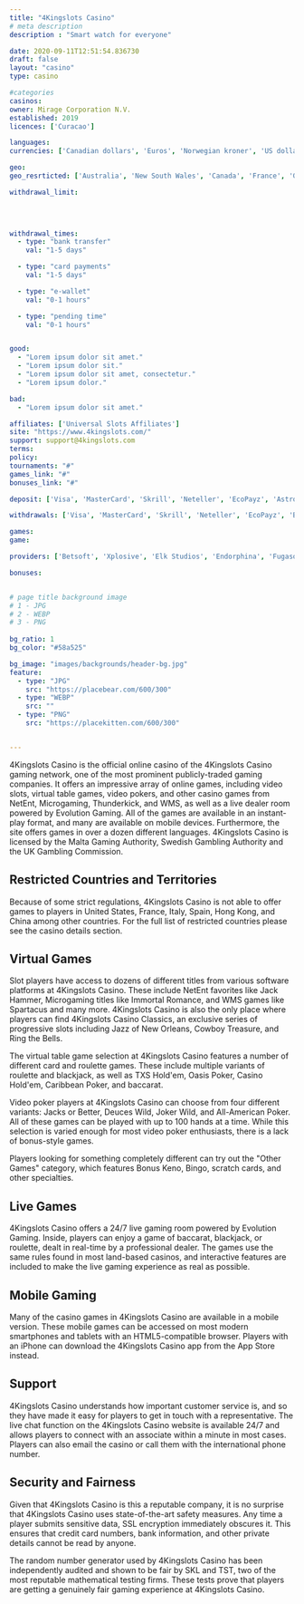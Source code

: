 ```yaml
---
title: "4Kingslots Casino"
# meta description
description : "Smart watch for everyone"

date: 2020-09-11T12:51:54.836730
draft: false
layout: "casino" 
type: casino

#categories
casinos: 
owner: Mirage Corporation N.V.
established: 2019
licences: ['Curacao']

languages: 
currencies: ['Canadian dollars', 'Euros', 'Norwegian kroner', 'US dollars']

geo: 
geo_resrticted: ['Australia', 'New South Wales', 'Canada', 'France', 'Germany', 'Schleswig-Holstein', 'Italy', 'Netherlands', 'Puerto Rico', 'Spain', 'Sweden', 'Switzerland', 'United Kingdom', 'United States', 'Alabama', 'Alaska', 'American Samoa', 'Arizona', 'Arkansas', 'California', 'Colorado', 'Connecticut', 'Delaware', 'District of Columbia', 'Florida', 'Georgia(US)', 'Guam', 'Hawaii', 'Idaho', 'Illinois', 'Indiana', 'Iowa', 'Kansas', 'Kentucky', 'Louisiana', 'Maine', 'Maryland', 'Massachusetts', 'Michigan', 'Minnesota', 'Mississippi', 'Missouri', 'Montana', 'Nebraska', 'Nevada', 'New Hampshire', 'New Jersey', 'New Mexico', 'New York', 'North Carolina', 'North Dakota', 'Northern Mariana Islands', 'Ohio', 'Oklahoma', 'Oregon', 'Pennsylvania', 'Rhode Island', 'South Carolina', 'South Dakota', 'Tennessee', 'Texas', 'U.S. Virgin Islands', 'Utah', 'Vermont', 'Virginia', 'Washington', 'West Virginia', 'Wisconsin', 'Wyoming']

withdrawal_limit:

  
  

withdrawal_times:
  - type: "bank transfer"
    val: "1-5 days"

  - type: "card payments"
    val: "1-5 days"

  - type: "e-wallet"
    val: "0-1 hours"

  - type: "pending time"
    val: "0-1 hours"


good:
  - "Lorem ipsum dolor sit amet."
  - "Lorem ipsum dolor sit."
  - "Lorem ipsum dolor sit amet, consectetur."
  - "Lorem ipsum dolor."

bad:
  - "Lorem ipsum dolor sit amet."

affiliates: ['Universal Slots Affiliates']
site: "https://www.4kingslots.com/"
support: support@4kingslots.com
terms:
policy:
tournaments: "#"
games_link: "#"
bonuses_link: "#"

deposit: ['Visa', 'MasterCard', 'Skrill', 'Neteller', 'EcoPayz', 'AstroPay Card', 'Paysafe Card', 'Neosurf', 'Bitcoin', 'Ethereum', 'Litecoin', 'instaDebit', 'iDebit', 'Flexepin', 'Rapid Transfer', 'Interac', 'Sofortuberweisung', 'GiroPay', 'Trustly']

withdrawals: ['Visa', 'MasterCard', 'Skrill', 'Neteller', 'EcoPayz', 'Bitcoin', 'Ethereum', 'Litecoin', 'Bank Wire Transfer', 'AstroPay Card', 'Neosurf', 'instaDebit', 'iDebit', 'Rapid Transfer', 'Interac', 'Sofortuberweisung', 'GiroPay', 'Trustly']

games: 
game:

providers: ['Betsoft', 'Xplosive', 'Elk Studios', 'Endorphina', 'Fugaso', 'Booming Games', 'GameArt', 'Habanero', 'iSoftBet', 'Slotmotion', 'Nolimit City', 'Pragmatic Play', 'Quickspin', 'Spinomenal', 'Tom Horn Gaming', 'Yggdrasil Gaming', 'OneTouch Games', 'Iron Dog Studios', 'Evolution Gaming', 'NetEnt', "Play'n GO", 'Amatic Industries', 'Red Tiger Gaming', 'Blueprint Gaming', 'Evoplay Entertainment', 'Ganapati', 'Reel Time Gaming', 'Thunderkick']

bonuses:


# page title background image 
# 1 - JPG
# 2 - WEBP
# 3 - PNG
 
bg_ratio: 1 
bg_color: "#58a525" 

bg_image: "images/backgrounds/header-bg.jpg"
feature:
  - type: "JPG"
    src: "https://placebear.com/600/300"   
  - type: "WEBP"
    src: ""
  - type: "PNG"
    src: "https://placekitten.com/600/300"   


---
```


4Kingslots Casino is the official online casino of the 4Kingslots Casino gaming network, one of the most prominent publicly-traded gaming companies. It offers an impressive array of online games, including video slots, virtual table games, video pokers, and other casino games from NetEnt, Microgaming, Thunderkick, and WMS, as well as a live dealer room powered by Evolution Gaming. All of the games are available in an instant-play format, and many are available on mobile devices. Furthermore, the site offers games in over a dozen different languages. 4Kingslots Casino is licensed by the Malta Gaming Authority, Swedish Gambling Authority and the UK Gambling Commission.

## Restricted Countries and Territories
Because of some strict regulations, 4Kingslots Casino is not able to offer games to players in United States, France, Italy, Spain, Hong Kong, and China among other countries. For the full list of restricted countries please see the casino details section.

## Virtual Games
Slot players have access to dozens of different titles from various software platforms at 4Kingslots Casino. These include NetEnt favorites like Jack Hammer, Microgaming titles like Immortal Romance, and WMS games like Spartacus and many more. 4Kingslots Casino is also the only place where players can find 4Kingslots Casino Classics, an exclusive series of progressive slots including Jazz of New Orleans, Cowboy Treasure, and Ring the Bells.

The virtual table game selection at 4Kingslots Casino features a number of different card and roulette games. These include multiple variants of roulette and blackjack, as well as TXS Hold'em, Oasis Poker, Casino Hold'em, Caribbean Poker, and baccarat.

Video poker players at 4Kingslots Casino can choose from four different variants: Jacks or Better, Deuces Wild, Joker Wild, and All-American Poker. All of these games can be played with up to 100 hands at a time. While this selection is varied enough for most video poker enthusiasts, there is a lack of bonus-style games.

Players looking for something completely different can try out the "Other Games" category, which features Bonus Keno, Bingo, scratch cards, and other specialties.

## Live Games
4Kingslots Casino offers a 24/7 live gaming room powered by Evolution Gaming. Inside, players can enjoy a game of baccarat, blackjack, or roulette, dealt in real-time by a professional dealer. The games use the same rules found in most land-based casinos, and interactive features are included to make the live gaming experience as real as possible.

## Mobile Gaming
Many of the casino games in 4Kingslots Casino are available in a mobile version. These mobile games can be accessed on most modern smartphones and tablets with an HTML5-compatible browser. Players with an iPhone can download the 4Kingslots Casino app from the App Store instead.

## Support
4Kingslots Casino understands how important customer service is, and so they have made it easy for players to get in touch with a representative. The live chat function on the 4Kingslots Casino website is available 24/7 and allows players to connect with an associate within a minute in most cases. Players can also email the casino or call them with the international phone number.

## Security and Fairness
Given that 4Kingslots Casino is this a reputable company, it is no surprise that 4Kingslots Casino uses state-of-the-art safety measures. Any time a player submits sensitive data, SSL encryption immediately obscures it. This ensures that credit card numbers, bank information, and other private details cannot be read by anyone.

The random number generator used by 4Kingslots Casino has been independently audited and shown to be fair by SKL and TST, two of the most reputable mathematical testing firms. These tests prove that players are getting a genuinely fair gaming experience at 4Kingslots Casino.